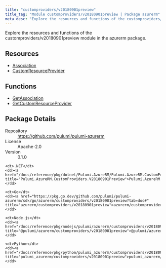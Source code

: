```yaml
---
title: "customproviders/v20180901preview"
title_tag: "Module customproviders/v20180901preview | Package azurerm"
meta_desc: "Explore the resources and functions of the customproviders/v20180901preview module in the azurerm package."
---
```


<!-- WARNING: this file was generated by Pulumi Docs Generator. -->
<!-- Do not edit by hand unless you're certain you know what you are doing! -->

Explore the resources and functions of the customproviders/v20180901preview module in the azurerm package.

<h2 id="resources">Resources</h2>
<ul class="api">
    <li><a href="association" title="Association"><span class="symbol resource"></span>Association</a></li>
    <li><a href="customresourceprovider" title="CustomResourceProvider"><span class="symbol resource"></span>CustomResourceProvider</a></li>
</ul>

<h2 id="functions">Functions</h2>
<ul class="api">
    <li><a href="getassociation" title="GetAssociation"><span class="symbol function"></span>GetAssociation</a></li>
    <li><a href="getcustomresourceprovider" title="GetCustomResourceProvider"><span class="symbol function"></span>GetCustomResourceProvider</a></li>
</ul>

<h2 id="package-details">Package Details</h2>
<dl class="package-details">
	<dt>Repository</dt>
	<dd><a href="https://github.com/pulumi/pulumi-azurerm">https://github.com/pulumi/pulumi-azurerm</a></dd>
	<dt>License</dt>
	<dd>Apache-2.0</dd>
	<dt>Version</dt>
	<dd>0.1.0</dd>
</dl>



<dl class="tabular">

    <dt>.NET</dt>
    <dd><a href="/docs/reference/pkg/dotnet/Pulumi.AzureRM/Pulumi.AzureRM.CustomProviders.V20180901Preview.html" title="Pulumi.AzureRM.CustomProviders.V20180901Preview">Pulumi.AzureRM.CustomProviders.V20180901Preview</a></dd>

    <dt>Go</dt>
    <dd><a href="https://pkg.go.dev/github.com/pulumi/pulumi-azurerm/sdk/go/azurerm/customproviders/v20180901preview?tab=doc#" title="azurerm/customproviders/v20180901preview">azurerm/customproviders/v20180901preview</a></dd>

    <dt>Node.js</dt>
    <dd><a href="/docs/reference/pkg/nodejs/pulumi/azurerm/customproviders/v20180901preview/#" title="@pulumi/azurerm/customproviders/v20180901preview">@pulumi/azurerm/customproviders/v20180901preview</a></dd>

    <dt>Python</dt>
    <dd><a href="/docs/reference/pkg/python/pulumi_azurerm/customproviders/v20180901preview" title="pulumi_azurerm/customproviders/v20180901preview">pulumi_azurerm/customproviders/v20180901preview</a></dd>

</dl>


